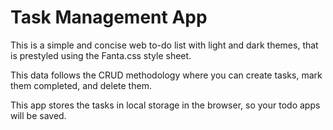 # Task Management App

This is a simple and concise web to-do list with light and dark themes, that is prestyled using the Fanta.css style sheet. 

This data follows the CRUD methodology where you can create tasks, mark them completed, and delete them.

This app stores the tasks in local storage in the browser, so your todo apps will be saved.
